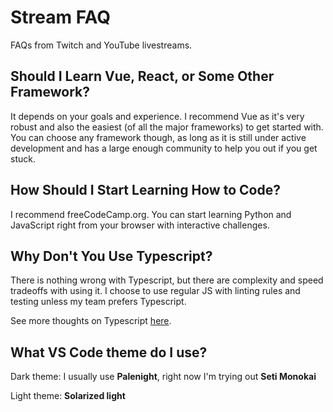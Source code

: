 # Stream FAQ

FAQs from Twitch and YouTube livestreams.

## Should I Learn Vue, React, or Some Other Framework?

It depends on your goals and experience. I recommend Vue as it's very robust and also the easiest (of all the major frameworks) to get started with. You can choose any framework though, as long as it is still under active development and has a large enough community to help you out if you get stuck.

## How Should I Start Learning How to Code?

I recommend freeCodeCamp.org. You can start learning Python and JavaScript right from your browser with interactive challenges.

## Why Don't You Use Typescript?

There is nothing wrong with Typescript, but there are complexity and speed tradeoffs with using it. I choose to use regular JS with linting rules and testing unless my team prefers Typescript.

See more thoughts on Typescript [here](https://dev.to/thejaredwilcurt/quotes-about-typescript-2ohf).

## What VS Code theme do I use?

Dark theme: I usually use **Palenight**, right now I'm trying out **Seti Monokai**

Light theme: **Solarized light**
